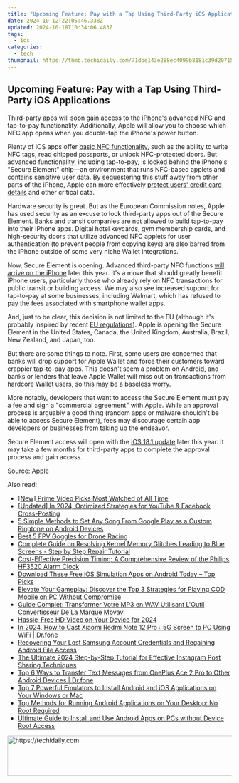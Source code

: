 ```yaml
---
title: "Upcoming Feature: Pay with a Tap Using Third-Party iOS Applications"
date: 2024-10-12T22:05:46.338Z
updated: 2024-10-18T10:34:06.483Z
tags:
  - ios
categories:
  - tech
thumbnail: https://thmb.techidaily.com/71dbe143e288ec4099b8181c39d20715dbe7d69222a673d777b92948de77c3fd.jpg
---
```


## Upcoming Feature: Pay with a Tap Using Third-Party iOS Applications

Third-party apps will soon gain access to the iPhone's advanced NFC and tap-to-pay functionality. Additionally, Apple will allow you to choose which NFC app opens when you double-tap the iPhone's power button.

Plenty of iOS apps offer [basic NFC functionality](https://ios-pokemon-go.techidaily.com/in-2024-a-working-guide-for-pachirisu-pokemon-go-map-on-apple-iphone-6-drfone-by-drfone-virtual-ios/), such as the ability to write NFC tags, read chipped passports, or unlock NFC-protected doors. But advanced functionality, including tap-to-pay, is locked behind the iPhone's "Secure Element" chip—an environment that runs NFC-based applets and contains sensitive user data. By sequestering this stuff away from other parts of the iPhone, Apple can more effectively [protect users' credit card details](https://support.apple.com/guide/security/apple-pay-component-security-sec2561eb018/web) and other critical data.

Hardware security is great. But as the European Commission notes, Apple has used security as an excuse to lock third-party apps out of the Secure Element. Banks and transit companies are not allowed to build tap-to-pay into their iPhone apps. Digital hotel keycards, gym membership cards, and high-security doors that utilize advanced NFC applets for user authentication (to prevent people from copying keys) are also barred from the iPhone outside of some very niche Wallet integrations.

Now, Secure Element is opening. Advanced third-party NFC functions [will arrive on the iPhone](https://www.apple.com/newsroom/2024/08/developers-can-soon-offer-in-app-nfc-transactions-using-the-secure-element/) later this year. It's a move that should greatly benefit iPhone users, particularly those who already rely on NFC transactions for public transit or building access. We may also see increased support for tap-to-pay at some businesses, including Walmart, which has refused to pay the fees associated with smartphone wallet apps.

And, just to be clear, this decision is not limited to the EU (although it's probably inspired by recent [EU regulations](https://ec.europa.eu/commission/presscorner/detail/en/ip%5F24%5F3706)). Apple is opening the Secure Element in the United States, Canada, the United Kingdom, Australia, Brazil, New Zealand, and Japan, too.

But there are some things to note. First, some users are concerned that banks will drop support for Apple Wallet and force their customers toward crappier tap-to-pay apps. This doesn't seem a problem on Android, and banks or lenders that leave Apple Wallet will miss out on transactions from hardcore Wallet users, so this may be a baseless worry.

More notably, developers that want to access the Secure Element must pay a fee and sign a "commercial agreement" with Apple. While an approval process is arguably a good thing (random apps or malware shouldn't be able to access Secure Element), fees may discourage certain app developers or businesses from taking up the endeavor.

Secure Element access will open with the [iOS 18.1 update](https://hardware-help.techidaily.com/get-the-latest-hp-laserjet-pro-mfp-m428fwd-drivers-perfectly-suited-for-windows-7-10-and-windows-11-users/) later this year. It may take a few months for third-party apps to complete the approval process and gain access.

Source: [Apple](https://www.apple.com/newsroom/2024/08/developers-can-soon-offer-in-app-nfc-transactions-using-the-secure-element/)

<ins class="adsbygoogle"
     style="display:block"
     data-ad-format="autorelaxed"
     data-ad-client="ca-pub-7571918770474297"
     data-ad-slot="1223367746"></ins>

<ins class="adsbygoogle"
     style="display:block"
     data-ad-client="ca-pub-7571918770474297"
     data-ad-slot="8358498916"
     data-ad-format="auto"
     data-full-width-responsive="true"></ins>

<span class="atpl-alsoreadstyle">Also read:</span>
<div><ul>
<li><a href="https://facebook-video-recording.techidaily.com/new-prime-video-picks-most-watched-of-all-time/"><u>[New] Prime Video Picks Most Watched of All Time</u></a></li>
<li><a href="https://facebook-videos.techidaily.com/updated-in-2024-optimized-strategies-for-youtube-and-facebook-cross-posting/"><u>[Updated] In 2024, Optimized Strategies for YouTube & Facebook Cross-Posting</u></a></li>
<li><a href="https://os-tips.techidaily.com/5-simple-methods-to-set-any-song-from-google-play-as-a-custom-ringtone-on-android-devices/"><u>5 Simple Methods to Set Any Song From Google Play as a Custom Ringtone on Android Devices</u></a></li>
<li><a href="https://extra-lessons.techidaily.com/best-5-fpv-goggles-for-drone-racing/"><u>Best 5 FPV Goggles for Drone Racing</u></a></li>
<li><a href="https://blue-screen-error.techidaily.com/complete-guide-on-resolving-kernel-memory-glitches-leading-to-blue-screens-step-by-step-repair-tutorial/"><u>Complete Guide on Resolving Kernel Memory Glitches Leading to Blue Screens - Step by Step Repair Tutorial</u></a></li>
<li><a href="https://buynow-info.techidaily.com/cost-effective-precision-timing-a-comprehensive-review-of-the-philips-hf3520-alarm-clock/"><u>Cost-Effective Precision Timing: A Comprehensive Review of the Philips HF3520 Alarm Clock</u></a></li>
<li><a href="https://os-tips.techidaily.com/download-these-free-ios-simulation-apps-on-android-today-top-picks/"><u>Download These Free iOS Simulation Apps on Android Today – Top Picks</u></a></li>
<li><a href="https://os-tips.techidaily.com/elevate-your-gameplay-discover-the-top-3-strategies-for-playing-cod-mobile-on-pc-without-compromise/"><u>Elevate Your Gameplay: Discover the Top 3 Strategies for Playing COD Mobile on PC Without Compromise</u></a></li>
<li><a href="https://some-approaches.techidaily.com/guide-complet-transformer-votre-mp3-en-wav-utilisant-loutil-convertisseur-de-la-marque-movavi/"><u>Guide Complet: Transformer Votre MP3 en WAV Utilisant L'Outil Convertisseur De La Marque Movavi</u></a></li>
<li><a href="https://remote-screen-capture.techidaily.com/hassle-free-hd-video-on-your-device-for-2024/"><u>Hassle-Free HD Video on Your Device for 2024</u></a></li>
<li><a href="https://screen-mirror.techidaily.com/in-2024-how-to-cast-xiaomi-redmi-note-12-proplus-5g-screen-to-pc-using-wifi-drfone-by-drfone-android/"><u>In 2024, How to Cast Xiaomi Redmi Note 12 Pro+ 5G Screen to PC Using WiFi | Dr.fone</u></a></li>
<li><a href="https://os-tips.techidaily.com/recovering-your-lost-samsung-account-credentials-and-regaining-android-file-access/"><u>Recovering Your Lost Samsung Account Credentials and Regaining Android File Access</u></a></li>
<li><a href="https://os-tips.techidaily.com/the-ultimate-2024-step-by-step-tutorial-for-effective-instagram-post-sharing-techniques/"><u>The Ultimate 2024 Step-by-Step Tutorial for Effective Instagram Post Sharing Techniques</u></a></li>
<li><a href="https://android-transfer.techidaily.com/top-6-ways-to-transfer-text-messages-from-oneplus-ace-2-pro-to-other-android-devices-drfone-by-drfone-transfer-from-android-transfer-from-android/"><u>Top 6 Ways to Transfer Text Messages from OnePlus Ace 2 Pro to Other Android Devices | Dr.fone</u></a></li>
<li><a href="https://os-tips.techidaily.com/top-7-powerful-emulators-to-install-android-and-ios-applications-on-your-windows-or-mac/"><u>Top 7 Powerful Emulators to Install Android and iOS Applications on Your Windows or Mac</u></a></li>
<li><a href="https://os-tips.techidaily.com/top-methods-for-running-android-applications-on-your-desktop-no-root-required/"><u>Top Methods for Running Android Applications on Your Desktop: No Root Required</u></a></li>
<li><a href="https://os-tips.techidaily.com/ultimate-guide-to-install-and-use-android-apps-on-pcs-without-device-root-access/"><u>Ultimate Guide to Install and Use Android Apps on PCs without Device Root Access</u></a></li>
</ul></div>

<!-- affiliate ads begin -->
<a href="https://review-au.sjv.io/c/5597632/2135316/14409" target="_top" id="2135316">
  <img src="//a.impactradius-go.com/display-ad/14409-2135316" border="0" alt="https://techidaily.com" width="728" height="90"/>
</a>
<img height="0" width="0" src="https://review-au.sjv.io/i/5597632/2135316/14409" style="position:absolute;visibility:hidden;" border="0" />
<!-- affiliate ads end -->

